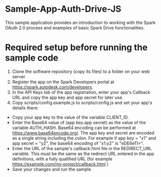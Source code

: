 Sample-App-Auth-Drive-JS
========================
This sample application provides an introduction to working with the Spark OAuth 2.0 process and examples of basic Spark Drive functionalities.

Required setup before running the sample code 
=============================================
1. Clone the software repository (copy its files) to a folder on your web server. 
2. Register the app on the Spark Developers portal at https://spark.autodesk.com/developers.
3. In the API Keys tab of the app registration, enter your app's Callback URL and copy the app key and app secret for later use.
4. Copy scripts/config.example.js to scripts/config.js and set your app's details there:
  *  Copy your app key to the value of the variable CLIENT_ID.
  *  Enter the Base64 value of (app key:app secret) as the value of the variable AUTH_HASH. Base64 encoding can be performed at https://www.base64encode.org/. The app key and secret are encoded as a single string including the colon. For example if app key = "x1" and  app secret = "y2", the base64 encoding of "x1:y2" is "eDE6eTI=".
  *  Enter the URL of the sample's callback.html file in the REDIRECT_URL variable. This must be the same as the redirect URL entered in the app definitions, with a fully qualified URL (for example https://example.com/my-project/callback.html )
  *  Save your changes and run the sample.
